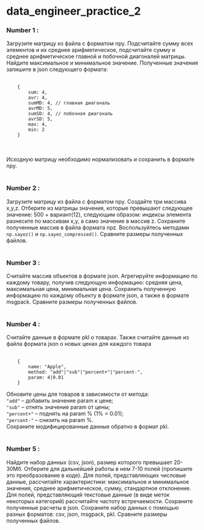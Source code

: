 # data_engineer_practice_2

### Number 1 :
Загрузите матрицу из файла с форматом npy. Подсчитайте сумму всех элементов и их среднее арифметическое, подсчитайте сумму и среднее арифметическое главной и побочной диагоналей матрицы. Найдите максимальное и минимальное значение. Полученные значения запишите в json следующего формата:<br/><br/>
```
    {
        sum: 4,
        avr: 4,
        sumMD: 4, // главная диагональ
        avrMD: 5,
        sumSD: 4, // побочная диагональ
        avrSD: 5,
        max: 4,
        min: 2
    }
```
<br/><br/>
Исходную матрицу необходимо нормализовать и сохранить в формате npy.
<br/><br/>

### Number 2 :
Загрузите матрицу из файла с форматом npy. Создайте три массива x,y,z. Отберите из матрицы значения, которые превышают следующее значение: 500 + вариант(12), следующим образом: индексы элемента разнесите по массивам x,y, а само значение в массив z. Сохраните полученные массив в файла формата npz. Воспользуйтесь методами ```np.sayez()``` и ```np.sayez_compressed()```. Сравните размеры полученных файлов.<br/><br/>

### Number 3 :
Считайте массив объектов в формате json. Агрегируйте информацию по каждому товару, получив следующую информацию: средняя цена, максимальная цена, минимальная цена. Сохранить полученную информацию по каждому объекту в формате json, а также в формате msgpack. Сравните размеры полученных файлов.<br/><br/>

### Number 4 :
Считайте данные в формате pkl о товарах. Также считайте данные из файла формата json о новых ценах для каждого товара<br/><br/>
```
    {
        name: "Apple",
        method: "add"|"sub"|"percent+"|"percent-",
        param: 4|0.01
    }
```
Обновите цены для товаров в зависимости от метода:
<br/>
```"add"``` – добавить значение param к цене;<br/>
```"sub"``` – отнять значение param от цены;<br/>
```"percent+"``` – поднять на param % (1% = 0.01);<br/>
```"percent-"``` – снизить на param %.<br/>
Сохраните модифицированные данные обратно в формат pkl.<br/><br/>

### Number 5 :
Найдите набор данных (csv, json), размер которого превышает 20-30Мб.
Отберите для дальнейшей работы в нем 7-10 полей (пропишите это преобразование в коде). Для полей, представляющих числовые данные, рассчитайте характеристики: максимальное и минимальное значения, среднее арифметическое, сумму, стандартное отклонение. Для полей, представляющий текстовые данные (в виде меток некоторых категорий) рассчитайте частоту встречаемости. Сохраните полученные расчеты в json. Сохраните набор данных с помощью разных форматов: csv, json, msgpack, pkl. Сравните размеры полученных файлов.
